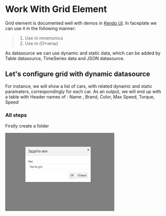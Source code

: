 # Work With Grid Element

Grid element is documented well with demos in [Kendo UI](https://demos.telerik.com/kendo-ui/grid/index). In faceplate we can use it in the following manner:

> 1. Use in mnemonics
> 2. Use in (Отчеты)

As datasource we can use dynamic and static data, which can be added by Table datasource, TimeSeries data and JSON datasource.

## Let's configure grid with dynamic datasource

For instance, we will show a list of cars, with related dynamic and static paramaters, correspondingly for each car. As an output, we will end up with a table with Header names of : Name , Brand, Color, Max Speed, Torque, Speed 

### All steps

Firstly create a folder 

<img src="/img/1.png" width="350" height="250">
